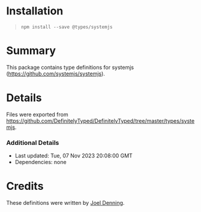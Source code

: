 # Installation
> `npm install --save @types/systemjs`

# Summary
This package contains type definitions for systemjs (https://github.com/systemjs/systemjs).

# Details
Files were exported from https://github.com/DefinitelyTyped/DefinitelyTyped/tree/master/types/systemjs.

### Additional Details
 * Last updated: Tue, 07 Nov 2023 20:08:00 GMT
 * Dependencies: none

# Credits
These definitions were written by [Joel Denning](https://github.com/joeldenning).
